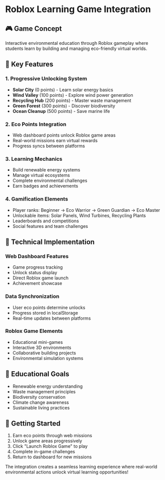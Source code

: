 # Roblox Learning Game Integration

## 🎮 **Game Concept**
Interactive environmental education through Roblox gameplay where students learn by building and managing eco-friendly virtual worlds.

## 🌟 **Key Features**

### **1. Progressive Unlocking System**
- **Solar City** (0 points) - Learn solar energy basics
- **Wind Valley** (100 points) - Explore wind power generation  
- **Recycling Hub** (200 points) - Master waste management
- **Green Forest** (300 points) - Discover biodiversity
- **Ocean Cleanup** (500 points) - Save marine life

### **2. Eco Points Integration**
- Web dashboard points unlock Roblox game areas
- Real-world missions earn virtual rewards
- Progress syncs between platforms

### **3. Learning Mechanics**
- Build renewable energy systems
- Manage virtual ecosystems
- Complete environmental challenges
- Earn badges and achievements

### **4. Gamification Elements**
- Player ranks: Beginner → Eco Warrior → Green Guardian → Eco Master
- Unlockable items: Solar Panels, Wind Turbines, Recycling Plants
- Leaderboards and competitions
- Social features and team challenges

## 🔧 **Technical Implementation**

### **Web Dashboard Features**
- Game progress tracking
- Unlock status display
- Direct Roblox game launch
- Achievement showcase

### **Data Synchronization**
- User eco points determine unlocks
- Progress stored in localStorage
- Real-time updates between platforms

### **Roblox Game Elements**
- Educational mini-games
- Interactive 3D environments
- Collaborative building projects
- Environmental simulation systems

## 🎯 **Educational Goals**
- Renewable energy understanding
- Waste management principles
- Biodiversity conservation
- Climate change awareness
- Sustainable living practices

## 🚀 **Getting Started**
1. Earn eco points through web missions
2. Unlock game areas progressively
3. Click "Launch Roblox Game" to play
4. Complete in-game challenges
5. Return to dashboard for new missions

The integration creates a seamless learning experience where real-world environmental actions unlock virtual learning opportunities!